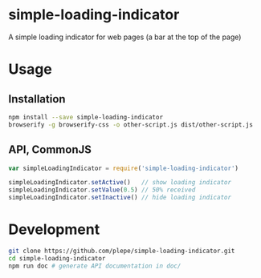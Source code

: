 # simple-loading-indicator
A simple loading indicator for web pages (a bar at the top of the page)

# Usage
## Installation
```sh
npm install --save simple-loading-indicator
browserify -g browserify-css -o other-script.js dist/other-script.js
```

## API, CommonJS
```js
var simpleLoadingIndicator = require('simple-loading-indicator')

simpleLoadingIndicator.setActive()   // show loading indicator
simpleLoadingIndicator.setValue(0.5) // 50% received
simpleLoadingIndicator.setInactive() // hide loading indicator
```

# Development
```sh
git clone https://github.com/plepe/simple-loading-indicator.git
cd simple-loading-indicator
npm run doc # generate API documentation in doc/
```
